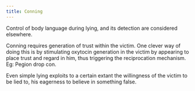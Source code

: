 ```yaml
---
title: Conning
---
```


Control of body language during lying, and its detection are considered elsewhere.

Conning requires generation of trust within the victim. One clever way of doing this is by stimulating oxytocin generation in the victim by appearing to place trust and regard in him, thus triggering the reciprocation mechanism. Eg: Pegion drop con.

Even simple lying exploits to a certain extant the willingness of the victim to be lied to, his eagerness to believe in something false.
